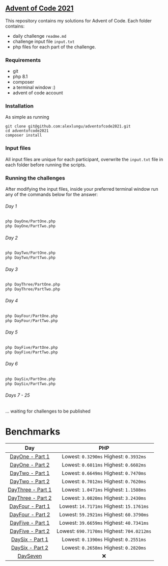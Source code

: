 ## [Advent of Code 2021](https://adventofcode.com/2021) 

This repository contains my solutions for Advent of Code.
Each folder contains:

- daily challenge ```readme.md```
- challenge input file ```input.txt```
- php files for each part of the challenge.

### Requirements

- git
- php 8.1
- composer
- a terminal window :)
- advent of code account

### Installation

As simple as running 

```
git clone git@github.com:alexlungu/adventofcode2021.git 
cd adventofcode2021
composer install
```

### Input files

All input files are unique for each participant, overwrite the `input.txt` file in each folder before running the scripts.

### Running the challenges

After modifying the input files, inside your preferred terminal window run any of the commands below for the answer:

###### Day 1
```bash
php DayOne/PartOne.php
php DayOne/PartTwo.php
```
###### Day 2
```bash
php DayTwo/PartOne.php
php DayTwo/PartTwo.php
```
###### Day 3
```bash
php DayThree/PartOne.php
php DayThree/PartTwo.php
```

###### Day 4
```bash
php DayFour/PartOne.php
php DayFour/PartTwo.php
```

###### Day 5
```bash
php DayFive/PartOne.php
php DayFive/PartTwo.php
```

###### Day 6
```bash
php DaySix/PartOne.php
php DaySix/PartTwo.php
```

###### Days 7 - 25
... waiting for challenges to be published

# Benchmarks

| Day | PHP |
|:-------------:|:-------------:|
| [DayOne - Part 1](DayOne/PartOne.php) |  Lowest: `0.3290ms`  Highest: `0.3932ms` |
| [DayOne - Part 2](DayOne/PartTwo.php) |  Lowest: `0.6011ms`  Highest: `0.6602ms` |
| [DayTwo - Part 1](DayTwo/PartOne.php) |  Lowest: `0.6649ms`  Highest: `0.7470ms` |
| [DayTwo - Part 2](DayTwo/PartTwo.php) |  Lowest: `0.7012ms`  Highest: `0.7620ms` |
| [DayThree - Part 1](DayThree/PartOne.php) |  Lowest: `1.0471ms`  Highest: `1.1508ms` |
| [DayThree - Part 2](DayThree/PartTwo.php) |  Lowest: `3.0820ms`  Highest: `3.2430ms` |
| [DayFour - Part 1](DayFour/PartOne.php) |  Lowest: `14.7171ms`  Highest: `15.1761ms` |
| [DayFour - Part 2](DayFour/PartTwo.php) |  Lowest: `59.2921ms`  Highest: `60.3790ms` |
| [DayFive - Part 1](DayFive/PartOne.php) |  Lowest: `39.6659ms`  Highest: `40.7341ms` |
| [DayFive - Part 2](DayFive/PartTwo.php) |  Lowest: `690.7170ms`  Highest: `704.0212ms` |
| [DaySix - Part 1](DaySix/PartOne.php) |  Lowest: `0.1390ms`  Highest: `0.2551ms` |
| [DaySix - Part 2](DaySix/PartTwo.php) |  Lowest: `0.2658ms`  Highest: `0.2820ms` |
| [DaySeven](DaySeven) |  :x: |
